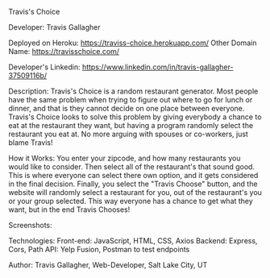 Travis's Choice

Developer: Travis Gallagher

Deployed on Heroku: https://traviss-choice.herokuapp.com/
Other Domain Name: https://travisschoice.com/

Developer's Linkedin: https://www.linkedin.com/in/travis-gallagher-37509116b/

Description:
    Travis's Choice is a random restaurant generator. Most people have the same problem when trying to figure out where to go for lunch or dinner, and that is they cannot decide on one place between everyone. Travis's Choice looks to solve this problem by giving everybody a chance to eat at the restaurant they want, but having a program randomly select the restaurant you eat at. No more arguing with spouses or co-workers, just blame Travis!

How it Works:
     You enter your zipcode, and how many restaurants you would like to consider. Then select all of the restaurant's that sound good. This is where everyone can select there own option, and it gets considered in the final decision. Finally, you select the "Travis Choose" button, and the website will randomly select a restaurant for you, out of the restaurant's you or your group selected. This way everyone has a chance to get what they want, but in the end Travis Chooses!

Screenshots:






Technologies:
    Front-end: JavaScript, HTML, CSS, Axios
    Backend: Express, Cors, Path
    API: Yelp Fusion, Postman to test endpoints

Author: 
    Travis Gallagher, Web-Developer, Salt Lake City, UT 